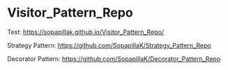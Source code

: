 # Visitor_Pattern_Repo
Test: https://sopapillak.github.io/Visitor_Pattern_Repo/

Strategy Pattern: https://github.com/SopapillaK/Strategy_Pattern_Repo

Decorator Pattern: https://github.com/SopapillaK/Decorator_Pattern_Repo
